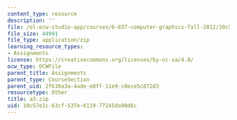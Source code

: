 ```yaml
---
content_type: resource
description: ''
file: /ol-ocw-studio-app/courses/6-837-computer-graphics-fall-2012/10c57e1c63cf537e611977245da90d6c_a3.zip
file_size: 44991
file_type: application/zip
learning_resource_types:
- Assignments
license: https://creativecommons.org/licenses/by-nc-sa/4.0/
ocw_type: OCWFile
parent_title: Assignments
parent_type: CourseSection
parent_uid: 2f610a3a-4ade-e0ff-11e9-c0ece5c872d3
resourcetype: Other
title: a3.zip
uid: 10c57e1c-63cf-537e-6119-77245da90d6c
---
```

